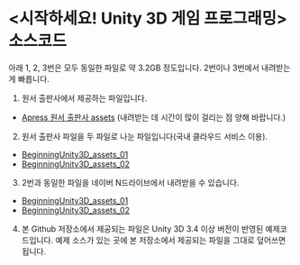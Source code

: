 &lt;시작하세요! Unity 3D 게임 프로그래밍> 소스코드 
================

아래 1, 2, 3번은 모두 동일한 파일로 약 3.2GB 정도입니다. 2번이나 3번에서 내려받는 게 빠릅니다.

1. 원서 출판사에서 제공하는 파일입니다.
 * [Apress 원서 출판사 assets](http://www.apress.com/downloadable/download/sample/sample_id/1163/)
   (내려받는 데 시간이 많이 걸리는 점 양해 바랍니다.)

2. 원서 출판사 파일을 두 파일로 나눈 파일입니다(국내 클라우드 서비스 이용).
 * [BeginningUnity3D_assets_01](https://plink.ucloud.com/public_link/link/b7b9c714d8b18621)
 * [BeginningUnity3D_assets_02](https://plink.ucloud.com/public_link/link/a09722f56605a379)

3. 2번과 동일한 파일을 네이버 N드라이브에서 내려받을 수 있습니다.
 * [BeginningUnity3D_assets_01](http://me2.do/GVyBOUnB)
 * [BeginningUnity3D_assets_02](http://me2.do/FdU4wDS9)
 
4. 본 Github 저장소에서 제공되는 파일은 Unity 3D 3.4 이상 버전이 반영된 예제코드입니다.
 예제 소스가 있는 곳에 본 저장소에서 제공되는 파일을 그대로 덮어쓰면 됩니다.
